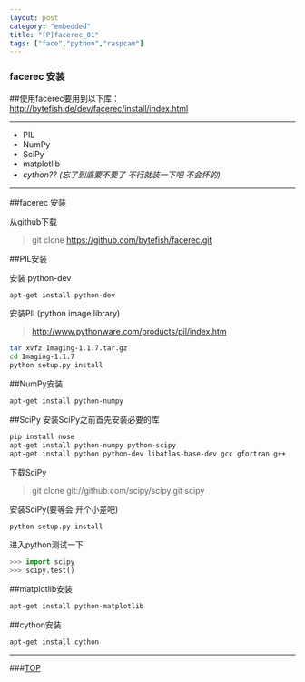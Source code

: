 ```yaml
---
layout: post
category: "embedded"
title: "[P]facerec_01"
tags: ["face","python","raspcam"]
---
```



### facerec 安装

<a name="top"></a>

##使用facerec要用到以下库：
http://bytefish.de/dev/facerec/install/index.html
- - - 

* PIL
* NumPy
* SciPy
* matplotlib
* *cython?? (忘了到底要不要了 不行就装一下吧 不会怀的)*
- - -

##facerec 安装

从github下载
> git clone https://github.com/bytefish/facerec.git  

##PIL安装

安装 python-dev

```bash
apt-get install python-dev
```

安装PIL(python image library)

> http://www.pythonware.com/products/pil/index.htm

```bash
tar xvfz Imaging-1.1.7.tar.gz
cd Imaging-1.1.7
python setup.py install
```

##NumPy安装

```bash
apt-get install python-numpy
```

##SciPy
安装SciPy之前首先安装必要的库

```bash
pip install nose
apt-get install python-numpy python-scipy
apt-get install python python-dev libatlas-base-dev gcc gfortran g++
```

下载SciPy
> git clone git://github.com/scipy/scipy.git scipy

安装SciPy(要等会 开个小差吧)

```bash
python setup.py install
```

进入python测试一下

```python
>>> import scipy
>>> scipy.test()
```

##matplotlib安装

```bash
apt-get install python-matplotlib
```

##cython安装

```bash 
apt-get install cython
```



- - - 

###[TOP](#top)
